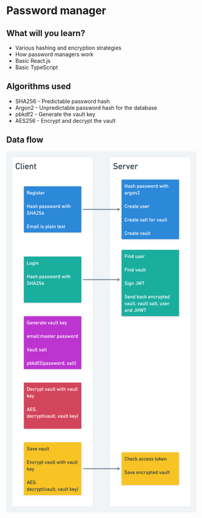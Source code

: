 # Password manager

## What will you learn?
* Various hashing and encryption strategies
* How password managers work
* Basic React.js
* Basic TypeScript

## Algorithms used
* SHA256 - Predictable password hash
* Argon2 - Unpredictable password hash for the database
* pbkdf2 - Generate the vault key
* AES256 - Encrypt and decrypt the vault


## Data flow
<img src="./doc/diagram.png" width="500px" />

